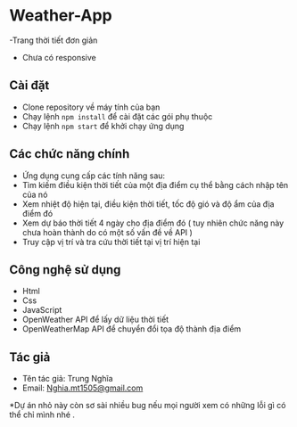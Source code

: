 # Weather-App
-Trang thời tiết đơn giản
- Chưa có responsive

## Cài đặt

- Clone repository về máy tính của bạn
- Chạy lệnh `npm install` để cài đặt các gói phụ thuộc
- Chạy lệnh `npm start` để khởi chạy ứng dụng

## Các chức năng chính
- Ứng dụng cung cấp các tính năng sau:
- Tìm kiếm điều kiện thời tiết của một địa điểm cụ thể bằng cách nhập tên của nó
- Xem nhiệt độ hiện tại, điều kiện thời tiết, tốc độ gió và độ ẩm của địa điểm đó
- Xem dự báo thời tiết 4 ngày cho địa điểm đó ( tuy nhiên chức năng này chưa hoàn thành do có một số vấn đề về API )
- Truy cập vị trí và tra cứu thời tiết tại vị trí hiện tại 
## Công nghệ sử dụng
- Html
- Css
- JavaScript
- OpenWeather API để lấy dữ liệu thời tiết
- OpenWeatherMap API để chuyển đổi tọa độ thành địa điểm

## Tác giả
- Tên tác giả: Trung Nghĩa
- Email: Nghia.mt1505@gmail.com

*Dự án nhỏ này còn sơ sài nhiều bug nếu mọi người xem có những lỗi gì có thể chỉ mình nhé .
